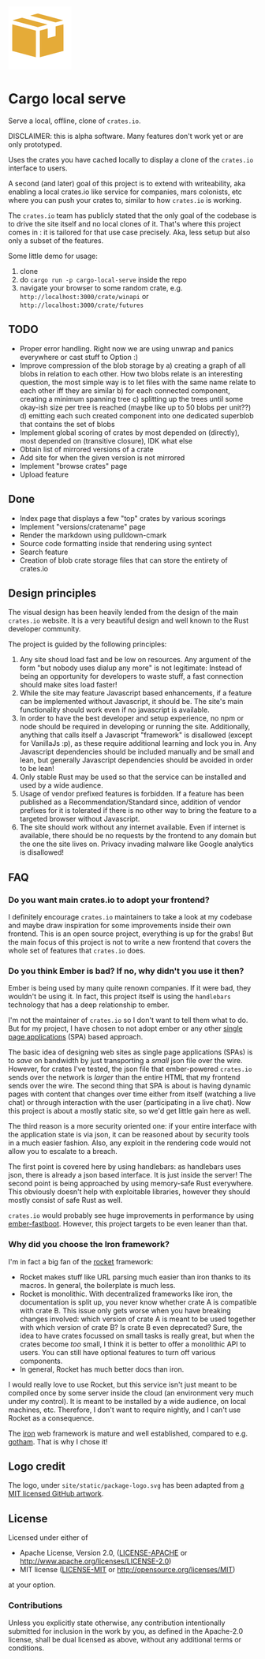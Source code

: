 <img src="cargo_local_serve/site/static/package-logo.svg" width="128">

# Cargo local serve

Serve a local, offline, clone of `crates.io`.

DISCLAIMER: this is alpha software. Many features don't work yet
or are only prototyped.

Uses the crates you have cached locally to display a clone of the `crates.io` interface to users.

A second (and later) goal of this project is to extend with writeability, aka enabling a local crates.io like service for companies, mars colonists, etc where you can push your crates to, similar to how `crates.io` is working.

The `crates.io` team has publicly stated that the only goal of the codebase is to drive the site itself and no local clones of it. That's where this project comes in : it is tailored for that use case precisely. Aka, less setup but also only a subset of the features.

Some little demo for usage:

1. clone
2. do `cargo run -p cargo-local-serve` inside the repo
3. navigate your browser to some random crate, e.g. `http://localhost:3000/crate/winapi` or `http://localhost:3000/crate/futures`

## TODO

* Proper error handling. Right now we are using unwrap and panics everywhere or cast stuff to Option :)
* Improve compression of the blob storage by a) creating a graph of all blobs in relation to each other. How two blobs relate is an interesting question, the most simple way is to let files with the same name relate to each other iff they are similar b) for each connected component, creating a minimum spanning tree c) splitting up the trees until some okay-ish size per tree is reached (maybe like up to 50 blobs per unit??) d) emitting each such created component into one dedicated superblob that contains the set of blobs
* Implement global scoring of crates by most depended on (directly), most depended on (transitive closure), IDK what else
* Obtain list of mirrored versions of a crate
* Add site for when the given version is not mirrored
* Implement "browse crates" page
* Upload feature

## Done

* Index page that displays a few "top" crates by various scorings
* Implement "versions/cratename" page
* Render the markdown using pulldown-cmark
* Source code formatting inside that rendering using syntect
* Search feature
* Creation of blob crate storage files that can store the entirety of crates.io

## Design principles

The visual design has been heavily lended from the design
of the main `crates.io` website. It is a very beautiful design and well known to the Rust developer community.

The project is guided by the following principles:

1. Any site shoud load fast and be low on resources.
	Any argument of the form "but nobody uses dialup any more" is not legitimate:
	Instead of being an opportunity for developers to waste stuff, a fast connection should make sites load faster!
2. While the site may feature Javascript based enhancements,
	if a feature can be implemented without Javascript, it should be.
	The site's main functionality should work even if no javascript
	is available.
3. In order to have the best developer and setup experience,
	no npm or node should be required in developing or running the site.
	Additionally, anything that calls itself a Javascript "framework" is disallowed (except for VanillaJs :p),
	as these require additional learning and lock you in.
	Any Javascript dependencies should be included manually and be small and lean,
	but generally Javascript dependencies should be avoided in order to be lean!
4. Only stable Rust may be used so that the service can be installed and used by a wide audience.
5. Usage of vendor prefixed features is forbidden. If a feature has been
	published as a Recommendation/Standard since, addition of vendor prefixes
	for it is tolerated if there is no other way to bring the feature
	to a targeted browser without Javascript.
6. The site should work without any internet available.
	Even if internet is available, there should be no requests by the frontend
	to any domain but the one the site lives on.
	Privacy invading malware like Google analytics is disallowed!

## FAQ

### Do you want main crates.io to adopt your frontend?

I definitely encourage `crates.io` maintainers to take a look at my codebase and maybe draw inspiration for some improvements inside their own frontend. This is an open source project, everything is up for the grabs! But the main focus of this project is not to write a new frontend that covers the whole set of features that `crates.io` does.

### Do you think Ember is bad? If no, why didn't you use it then?

Ember is being used by many quite renown companies. If it were bad, they wouldn't be using it. In fact, this project itself is using the `handlebars` technology that has a deep relationship to ember.

I'm not the maintainer of `crates.io` so I don't want to tell them what to do. But for my project, I have chosen to not adopt ember or any other [single page applications](https://en.wikipedia.org/wiki/Single-page_application) (SPA) based approach.

The basic idea of designing web sites as single page applications (SPAs) is to *save* on bandwidth by just transporting a *small* json file over the wire. However, for crates I've tested, the json file that ember-powered `crates.io` sends over the network is *larger* than the entire HTML that my frontend sends over the wire. The second thing that SPA is about is having dynamic pages with content that changes over time either from itself (watching a live chat) or through interaction with the user (participating in a live chat). Now this project is about a mostly static site, so we'd get little gain here as well.

The third reason is a more security oriented one: if your entire interface with the application state is via json, it can be reasoned about by security tools in a much easier fashion. Also, any exploit in the rendering code would not allow you to escalate to a breach.

The first point is covered here by using handlebars: as handlebars uses json, there is already a json based interface. It is just inside the server! The second point is being approached by using memory-safe Rust everywhere. This obviously doesn't help with exploitable libraries, however they should mostly consist of safe Rust as well.

`crates.io` would probably see huge improvements in performance by using [ember-fastboot](https://ember-fastboot.com/). However, this project targets to be even leaner than that.

### Why did you choose the Iron framework?

I'm in fact a big fan of the [rocket](https://rocket.rs/) framework:

* Rocket makes stuff like URL parsing much easier than iron thanks to its macros. In general, the boilerplate is much less.
* Rocket is monolithic. With decentralized frameworks like iron, the documentation is split up, you never know whether crate A is compatible with crate B. This issue only gets worse when you have breaking changes involved: which version of crate A is meant to be used together with which version of crate B? Is crate B even deprecated? Sure, the idea to have crates focussed on small tasks is really great, but when the crates become *too* small, I think it is better to offer a monolithic API to users. You can still have optional features to turn off various components.
* In general, Rocket has much better docs than iron.

I would really love to use Rocket, but this service isn't just meant to be compiled once by some server inside the cloud (an environment very much under my control).
It is meant to be installed by a wide audience, on local machines, etc. Therefore, I don't want to require nightly, and I can't use Rocket as a consequence.

The [iron](https://github.com/iron/iron) web framework is mature and well established, compared to e.g. [gotham](https://gotham.rs/). That is why I chose it!

## Logo credit

The logo, under `site/static/package-logo.svg` has been adapted from
[a MIT licensed GitHub artwork](https://www.iconfinder.com/icons/298837/package_icon#size=128).

## License

Licensed under either of

* Apache License, Version 2.0, ([LICENSE-APACHE](LICENSE-APACHE) or http://www.apache.org/licenses/LICENSE-2.0)
* MIT license ([LICENSE-MIT](LICENSE-MIT) or http://opensource.org/licenses/MIT)

at your option.

### Contributions

Unless you explicitly state otherwise, any contribution intentionally submitted for inclusion in the work by you, as defined in the Apache-2.0 license, shall be dual licensed as above, without any additional terms or conditions.
